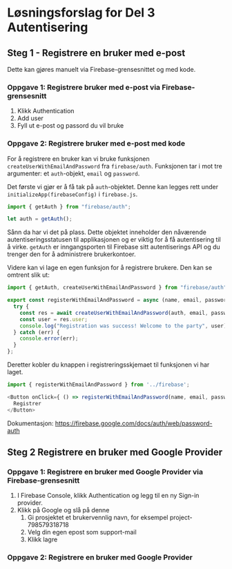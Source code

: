 # Løsningsforslag for Del 3 Autentisering

## Steg 1 - Registrere en bruker med e-post

Dette kan gjøres manuelt via Firebase-grensesnittet og med kode. 

### Oppgave 1: Registrere bruker med e-post via Firebase-grensesnitt
1. Klikk Authentication
2. Add user 
3. Fyll ut e-post og passord du vil bruke

### Oppgave 2: Registrere bruker med e-post med kode
For å registrere en bruker kan vi bruke funksjonen ``createUserWithEmailAndPassword`` fra ``firebase/auth``. Funksjonen tar i mot tre argumenter: et `auth`-objekt, `email` og `password`. 

Det første vi gjør er å få tak på ``auth``-objektet. Denne kan legges rett under `initializeApp(firebaseConfig)` i `firebase.js`. 

```javascript
import { getAuth } from "firebase/auth";

let auth = getAuth();
```

Sånn da har vi det på plass. Dette objektet inneholder den nåværende autentiseringsstatusen til applikasjonen og er viktig for å få autentisering til å virke. ``getAuth`` er inngangsporten til Firebase sitt autentiserings API og du trenger den for å administrere brukerkontoer.

Videre kan vi lage en egen funksjon for å registrere brukere. Den kan se omtrent slik ut: 
```javascript
import { getAuth, createUserWithEmailAndPassword } from "firebase/auth";

export const registerWithEmailAndPassword = async (name, email, password) => {
  try {
    const res = await createUserWithEmailAndPassword(auth, email, password);
    const user = res.user;
    console.log("Registration was success! Welcome to the party", user);
  } catch (err) {
    console.error(err);
  }
};

```

Deretter kobler du knappen i registreringsskjemaet til funksjonen vi har laget. 

```javascript
import { registerWithEmailAndPassword } from '../firebase';

<Button onClick={ () => registerWithEmailAndPassword(name, email, password) }>
  Registrer
</Button>
```

Dokumentasjon: https://firebase.google.com/docs/auth/web/password-auth 

## Steg 2 Registrere en bruker med Google Provider

### Oppgave 1: Registrere en bruker med Google Provider via Firebase-grensesnitt

1. I Firebase Console, klikk Authentication og legg til en ny Sign-in provider.
2. Klikk på Google og slå på denne
    1. Gi prosjektet et brukervennlig navn, for eksempel project-798579318718
    2. Velg din egen epost som support-mail
    3. Klikk lagre

### Oppgave 2: Registrere en bruker med Google Provider